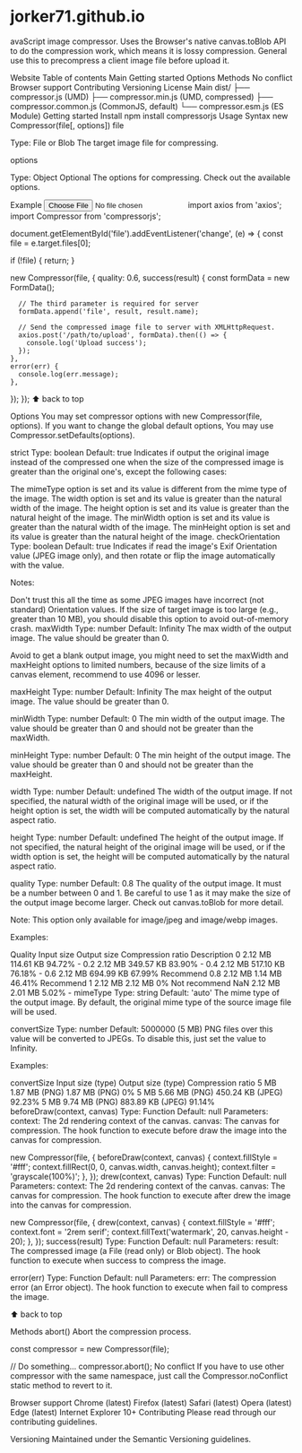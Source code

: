 # jorker71.github.io
avaScript image compressor. Uses the Browser's native canvas.toBlob API to do the compression work, which means it is lossy compression. General use this to precompress a client image file before upload it.

Website
Table of contents
Main
Getting started
Options
Methods
No conflict
Browser support
Contributing
Versioning
License
Main
dist/
├── compressor.js        (UMD)
├── compressor.min.js    (UMD, compressed)
├── compressor.common.js (CommonJS, default)
└── compressor.esm.js    (ES Module)
Getting started
Install
npm install compressorjs
Usage
Syntax
new Compressor(file[, options])
file

Type: File or Blob
The target image file for compressing.

options

Type: Object
Optional
The options for compressing. Check out the available options.

Example
<input type="file" id="file" accept="image/*">
import axios from 'axios';
import Compressor from 'compressorjs';

document.getElementById('file').addEventListener('change', (e) => {
  const file = e.target.files[0];

  if (!file) {
    return;
  }

  new Compressor(file, {
    quality: 0.6,
    success(result) {
      const formData = new FormData();

      // The third parameter is required for server
      formData.append('file', result, result.name);

      // Send the compressed image file to server with XMLHttpRequest.
      axios.post('/path/to/upload', formData).then(() => {
        console.log('Upload success');
      });
    },
    error(err) {
      console.log(err.message);
    },
  });
});
⬆ back to top

Options
You may set compressor options with new Compressor(file, options). If you want to change the global default options, You may use Compressor.setDefaults(options).

strict
Type: boolean
Default: true
Indicates if output the original image instead of the compressed one when the size of the compressed image is greater than the original one's, except the following cases:

The mimeType option is set and its value is different from the mime type of the image.
The width option is set and its value is greater than the natural width of the image.
The height option is set and its value is greater than the natural height of the image.
The minWidth option is set and its value is greater than the natural width of the image.
The minHeight option is set and its value is greater than the natural height of the image.
checkOrientation
Type: boolean
Default: true
Indicates if read the image's Exif Orientation value (JPEG image only), and then rotate or flip the image automatically with the value.

Notes:

Don't trust this all the time as some JPEG images have incorrect (not standard) Orientation values.
If the size of target image is too large (e.g., greater than 10 MB), you should disable this option to avoid out-of-memory crash.
maxWidth
Type: number
Default: Infinity
The max width of the output image. The value should be greater than 0.

Avoid to get a blank output image, you might need to set the maxWidth and maxHeight options to limited numbers, because of the size limits of a canvas element, recommend to use 4096 or lesser.

maxHeight
Type: number
Default: Infinity
The max height of the output image. The value should be greater than 0.

minWidth
Type: number
Default: 0
The min width of the output image. The value should be greater than 0 and should not be greater than the maxWidth.

minHeight
Type: number
Default: 0
The min height of the output image. The value should be greater than 0 and should not be greater than the maxHeight.

width
Type: number
Default: undefined
The width of the output image. If not specified, the natural width of the original image will be used, or if the height option is set, the width will be computed automatically by the natural aspect ratio.

height
Type: number
Default: undefined
The height of the output image. If not specified, the natural height of the original image will be used, or if the width option is set, the height will be computed automatically by the natural aspect ratio.

quality
Type: number
Default: 0.8
The quality of the output image. It must be a number between 0 and 1. Be careful to use 1 as it may make the size of the output image become larger. Check out canvas.toBlob for more detail.

Note: This option only available for image/jpeg and image/webp images.

Examples:

Quality	Input size	Output size	Compression ratio	Description
0	2.12 MB	114.61 KB	94.72%	-
0.2	2.12 MB	349.57 KB	83.90%	-
0.4	2.12 MB	517.10 KB	76.18%	-
0.6	2.12 MB	694.99 KB	67.99%	Recommend
0.8	2.12 MB	1.14 MB	46.41%	Recommend
1	2.12 MB	2.12 MB	0%	Not recommend
NaN	2.12 MB	2.01 MB	5.02%	-
mimeType
Type: string
Default: 'auto'
The mime type of the output image. By default, the original mime type of the source image file will be used.

convertSize
Type: number
Default: 5000000 (5 MB)
PNG files over this value will be converted to JPEGs. To disable this, just set the value to Infinity.

Examples:

convertSize	Input size (type)	Output size (type)	Compression ratio
5 MB	1.87 MB (PNG)	1.87 MB (PNG)	0%
5 MB	5.66 MB (PNG)	450.24 KB (JPEG)	92.23%
5 MB	9.74 MB (PNG)	883.89 KB (JPEG)	91.14%
beforeDraw(context, canvas)
Type: Function
Default: null
Parameters:
context: The 2d rendering context of the canvas.
canvas: The canvas for compression.
The hook function to execute before draw the image into the canvas for compression.

new Compressor(file, {
  beforeDraw(context, canvas) {
    context.fillStyle = '#fff';
    context.fillRect(0, 0, canvas.width, canvas.height);
    context.filter = 'grayscale(100%)';
  },
});
drew(context, canvas)
Type: Function
Default: null
Parameters:
context: The 2d rendering context of the canvas.
canvas: The canvas for compression.
The hook function to execute after drew the image into the canvas for compression.

new Compressor(file, {
  drew(context, canvas) {
    context.fillStyle = '#fff';
    context.font = '2rem serif';
    context.fillText('watermark', 20, canvas.height - 20);
  },
});
success(result)
Type: Function
Default: null
Parameters:
result: The compressed image (a File (read only) or Blob object).
The hook function to execute when success to compress the image.

error(err)
Type: Function
Default: null
Parameters:
err: The compression error (an Error object).
The hook function to execute when fail to compress the image.

⬆ back to top

Methods
abort()
Abort the compression process.

const compressor = new Compressor(file);

// Do something...
compressor.abort();
No conflict
If you have to use other compressor with the same namespace, just call the Compressor.noConflict static method to revert to it.

<script src="other-compressor.js"></script>
<script src="compressor.js"></script>
<script>
  Compressor.noConflict();
  // Code that uses other `Compressor` can follow here.
</script>
Browser support
Chrome (latest)
Firefox (latest)
Safari (latest)
Opera (latest)
Edge (latest)
Internet Explorer 10+
Contributing
Please read through our contributing guidelines.

Versioning
Maintained under the Semantic Versioning guidelines.
